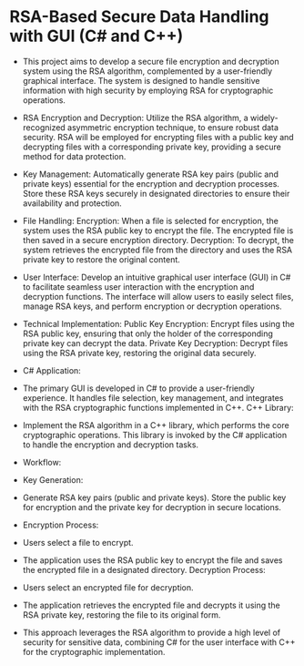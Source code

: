 # RSA-Based Secure Data Handling with GUI (C# and C++)

- This project aims to develop a secure file encryption and decryption system using the RSA algorithm, complemented by a user-friendly graphical interface. The system is designed to handle sensitive information with high security by employing RSA for cryptographic operations.

- RSA Encryption and Decryption:
Utilize the RSA algorithm, a widely-recognized asymmetric encryption technique, to ensure robust data security.
RSA will be employed for encrypting files with a public key and decrypting files with a corresponding private key, providing a secure method for data protection.

- Key Management:
Automatically generate RSA key pairs (public and private keys) essential for the encryption and decryption processes.
Store these RSA keys securely in designated directories to ensure their availability and protection.

- File Handling:
Encryption: When a file is selected for encryption, the system uses the RSA public key to encrypt the file. The encrypted file is then saved in a secure encryption directory.
Decryption: To decrypt, the system retrieves the encrypted file from the directory and uses the RSA private key to restore the original content.

- User Interface:
Develop an intuitive graphical user interface (GUI) in C# to facilitate seamless user interaction with the encryption and decryption functions.
The interface will allow users to easily select files, manage RSA keys, and perform encryption or decryption operations.

- Technical Implementation:
Public Key Encryption: Encrypt files using the RSA public key, ensuring that only the holder of the corresponding private key can decrypt the data.
Private Key Decryption: Decrypt files using the RSA private key, restoring the original data securely.

- C# Application:

- The primary GUI is developed in C# to provide a user-friendly experience. It handles file selection, key management, and integrates with the RSA cryptographic functions implemented in C++.
C++ Library:

- Implement the RSA algorithm in a C++ library, which performs the core cryptographic operations. This library is invoked by the C# application to handle the encryption and decryption tasks.
- Workflow:
- Key Generation:

- Generate RSA key pairs (public and private keys). Store the public key for encryption and the private key for decryption in secure locations.
- Encryption Process:

- Users select a file to encrypt.
- The application uses the RSA public key to encrypt the file and saves the encrypted file in a designated directory.
Decryption Process:

- Users select an encrypted file for decryption.
- The application retrieves the encrypted file and decrypts it using the RSA private key, restoring the file to its original form.
- This approach leverages the RSA algorithm to provide a high level of security for sensitive data, combining C# for the user interface with C++ for the cryptographic implementation.
